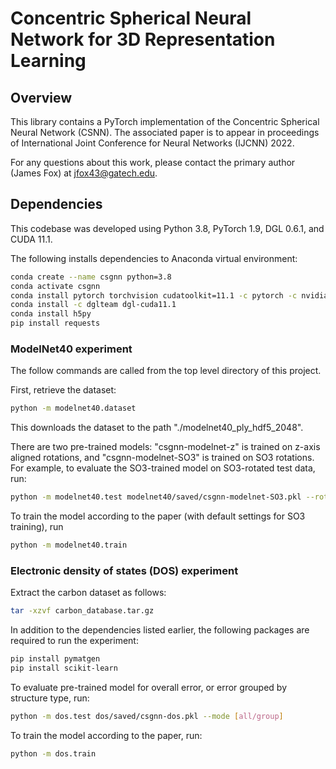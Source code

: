 # Concentric Spherical Neural Network for 3D Representation Learning

## Overview
This library contains a PyTorch implementation of the Concentric Spherical Neural Network (CSNN). The associated paper is to appear in proceedings of International Joint Conference for Neural Networks (IJCNN) 2022.

For any questions about this work, please contact the primary author (James Fox) at jfox43@gatech.edu.

## Dependencies
This codebase was developed using Python 3.8, PyTorch 1.9, DGL 0.6.1, and CUDA 11.1.

The following installs dependencies to Anaconda virtual environment:
```bash
conda create --name csgnn python=3.8
conda activate csgnn
conda install pytorch torchvision cudatoolkit=11.1 -c pytorch -c nvidia
conda install -c dglteam dgl-cuda11.1
conda install h5py
pip install requests
```

### ModelNet40 experiment
The follow commands are called from the top level directory of this project.

First, retrieve the dataset:
```bash
python -m modelnet40.dataset
```
This downloads the dataset to the path "./modelnet40_ply_hdf5_2048".

There are two pre-trained models: "csgnn-modelnet-z" is trained on z-axis aligned rotations, and "csgnn-modelnet-SO3" is trained on SO3 rotations.
For example, to evaluate the SO3-trained model on SO3-rotated test data, run:
```bash
python -m modelnet40.test modelnet40/saved/csgnn-modelnet-SO3.pkl --rotate_test SO3
```

To train the model according to the paper (with default settings for SO3 training), run
```bash
python -m modelnet40.train
```

### Electronic density of states (DOS) experiment
Extract the carbon dataset as follows:
```bash
tar -xzvf carbon_database.tar.gz
```

In addition to the dependencies listed earlier, the following packages are
required to run the experiment:
```bash
pip install pymatgen
pip install scikit-learn
```

To evaluate pre-trained model for overall error, or error grouped by structure type, run:
```bash
python -m dos.test dos/saved/csgnn-dos.pkl --mode [all/group]
```

To train the model according to the paper, run: 
```bash
python -m dos.train
```
